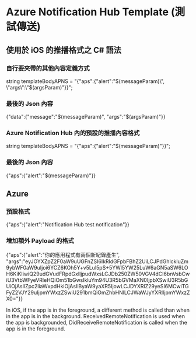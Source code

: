 #  Azure Notification Hub Template (測試傳送)

## 使用於 iOS 的推播格式之 C# 語法

### 自行要夾帶的其他內容定義方式

string templateBodyAPNS = "{\"aps\":{\"alert\":\"$(messageParam)\", \"args\":\"$(argsParam)\"}}";

### 最後的 Json 內容

{"data":{"message":"$(messageParam)", "args":"$(argsParam)"}}

### Azure Notification Hub 內的預設的推播內容格式

string templateBodyAPNS = "{\"aps\":{\"alert\":\"$(messageParam)\"}}";

### 最後的 Json 內容

{"aps":{"alert":"$(messageParam)"}}



## Azure

### 預設格式

 {"aps":{"alert":"Notification Hub test notification"}}

### 增加額外 Payload 的格式

{"aps":{"alert":"你的應用程式有兩個新紀錄產生", "args":"eyJOYXZpZ2F0aW9uUGFnZSI6IkRldGFpbFBhZ2UiLCJPdGhlckluZm9ybWF0aW9uIjoi6YCZ6KOh5Y+v5Lul5pS+5YWl5YW25LuW6aGN5aSW6LOH6KiKIiwiQ29udGVudFRpdGxlIjpudWxsLCJDb250ZW50VGV4dCI6bnVsbCwiU3VtbWFyeVRleHQiOm51bGwsIkluYm94U3R5bGVMaXN0IjpbXSwiU3R5bGUiOjAsIlZpc2liaWxpdHkiOjAsIlByaW9yaXR5IjowLCJDYXRlZ29yeSI6MCwiTGFyZ2VJY29uIjpmYWxzZSwiU291bmQiOmZhbHNlLCJWaWJyYXRlIjpmYWxzZX0="}}

In iOS, if the app is in the foreground, a different method is called than when in the app is in the background. ReceivedRemoteNotification is used when the app is backgrounded, DidReceiveRemoteNotification is called when the app is in the foreground.


